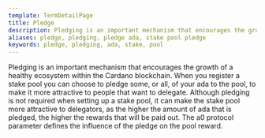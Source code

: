 ```yaml
---
template: TermDetailPage
title: Pledge
description: Pledging is an important mechanism that encourages the growth of a healthy ecosystem within the Cardano blockchain.m
aliases: pledge, pledging, pledge ada, stake pool pledge 
keywords: pledge, pledging, ada, stake, pool
---
```



Pledging is an important mechanism that encourages the growth of a healthy ecosystem within the Cardano blockchain. When you register a stake pool you can choose to pledge some, or all, of your ada to the pool, to make it more attractive to people that want to delegate. Although pledging is not required when setting up a stake pool, it can make the stake pool more attractive to delegators, as the higher the amount of ada that is pledged, the higher the rewards that will be paid out. The a0 protocol parameter defines the influence of the pledge on the pool reward.